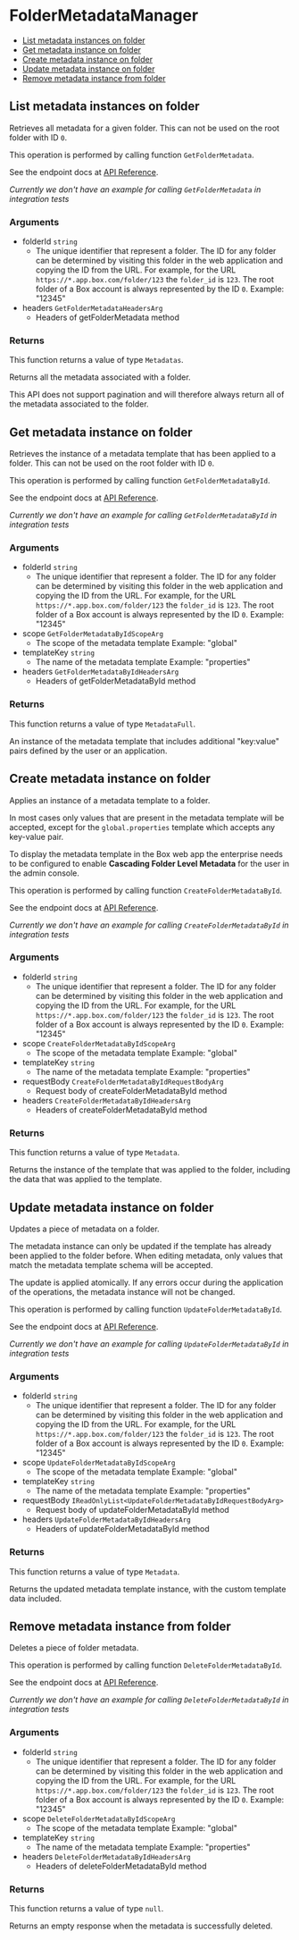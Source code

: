 # FolderMetadataManager


- [List metadata instances on folder](#list-metadata-instances-on-folder)
- [Get metadata instance on folder](#get-metadata-instance-on-folder)
- [Create metadata instance on folder](#create-metadata-instance-on-folder)
- [Update metadata instance on folder](#update-metadata-instance-on-folder)
- [Remove metadata instance from folder](#remove-metadata-instance-from-folder)

## List metadata instances on folder

Retrieves all metadata for a given folder. This can not be used on the root
folder with ID `0`.

This operation is performed by calling function `GetFolderMetadata`.

See the endpoint docs at
[API Reference](https://developer.box.com/reference/get-folders-id-metadata/).

*Currently we don't have an example for calling `GetFolderMetadata` in integration tests*

### Arguments

- folderId `string`
  - The unique identifier that represent a folder.  The ID for any folder can be determined by visiting this folder in the web application and copying the ID from the URL. For example, for the URL `https://*.app.box.com/folder/123` the `folder_id` is `123`.  The root folder of a Box account is always represented by the ID `0`. Example: "12345"
- headers `GetFolderMetadataHeadersArg`
  - Headers of getFolderMetadata method


### Returns

This function returns a value of type `Metadatas`.

Returns all the metadata associated with a folder.

This API does not support pagination and will therefore always return
all of the metadata associated to the folder.


## Get metadata instance on folder

Retrieves the instance of a metadata template that has been applied to a
folder. This can not be used on the root folder with ID `0`.

This operation is performed by calling function `GetFolderMetadataById`.

See the endpoint docs at
[API Reference](https://developer.box.com/reference/get-folders-id-metadata-id-id/).

*Currently we don't have an example for calling `GetFolderMetadataById` in integration tests*

### Arguments

- folderId `string`
  - The unique identifier that represent a folder.  The ID for any folder can be determined by visiting this folder in the web application and copying the ID from the URL. For example, for the URL `https://*.app.box.com/folder/123` the `folder_id` is `123`.  The root folder of a Box account is always represented by the ID `0`. Example: "12345"
- scope `GetFolderMetadataByIdScopeArg`
  - The scope of the metadata template Example: "global"
- templateKey `string`
  - The name of the metadata template Example: "properties"
- headers `GetFolderMetadataByIdHeadersArg`
  - Headers of getFolderMetadataById method


### Returns

This function returns a value of type `MetadataFull`.

An instance of the metadata template that includes
additional "key:value" pairs defined by the user or
an application.


## Create metadata instance on folder

Applies an instance of a metadata template to a folder.

In most cases only values that are present in the metadata template
will be accepted, except for the `global.properties` template which accepts
any key-value pair.

To display the metadata template in the Box web app the enterprise needs to be
configured to enable **Cascading Folder Level Metadata** for the user in the
admin console.

This operation is performed by calling function `CreateFolderMetadataById`.

See the endpoint docs at
[API Reference](https://developer.box.com/reference/post-folders-id-metadata-id-id/).

*Currently we don't have an example for calling `CreateFolderMetadataById` in integration tests*

### Arguments

- folderId `string`
  - The unique identifier that represent a folder.  The ID for any folder can be determined by visiting this folder in the web application and copying the ID from the URL. For example, for the URL `https://*.app.box.com/folder/123` the `folder_id` is `123`.  The root folder of a Box account is always represented by the ID `0`. Example: "12345"
- scope `CreateFolderMetadataByIdScopeArg`
  - The scope of the metadata template Example: "global"
- templateKey `string`
  - The name of the metadata template Example: "properties"
- requestBody `CreateFolderMetadataByIdRequestBodyArg`
  - Request body of createFolderMetadataById method
- headers `CreateFolderMetadataByIdHeadersArg`
  - Headers of createFolderMetadataById method


### Returns

This function returns a value of type `Metadata`.

Returns the instance of the template that was applied to the folder,
including the data that was applied to the template.


## Update metadata instance on folder

Updates a piece of metadata on a folder.

The metadata instance can only be updated if the template has already been
applied to the folder before. When editing metadata, only values that match
the metadata template schema will be accepted.

The update is applied atomically. If any errors occur during the
application of the operations, the metadata instance will not be changed.

This operation is performed by calling function `UpdateFolderMetadataById`.

See the endpoint docs at
[API Reference](https://developer.box.com/reference/put-folders-id-metadata-id-id/).

*Currently we don't have an example for calling `UpdateFolderMetadataById` in integration tests*

### Arguments

- folderId `string`
  - The unique identifier that represent a folder.  The ID for any folder can be determined by visiting this folder in the web application and copying the ID from the URL. For example, for the URL `https://*.app.box.com/folder/123` the `folder_id` is `123`.  The root folder of a Box account is always represented by the ID `0`. Example: "12345"
- scope `UpdateFolderMetadataByIdScopeArg`
  - The scope of the metadata template Example: "global"
- templateKey `string`
  - The name of the metadata template Example: "properties"
- requestBody `IReadOnlyList<UpdateFolderMetadataByIdRequestBodyArg>`
  - Request body of updateFolderMetadataById method
- headers `UpdateFolderMetadataByIdHeadersArg`
  - Headers of updateFolderMetadataById method


### Returns

This function returns a value of type `Metadata`.

Returns the updated metadata template instance, with the
custom template data included.


## Remove metadata instance from folder

Deletes a piece of folder metadata.

This operation is performed by calling function `DeleteFolderMetadataById`.

See the endpoint docs at
[API Reference](https://developer.box.com/reference/delete-folders-id-metadata-id-id/).

*Currently we don't have an example for calling `DeleteFolderMetadataById` in integration tests*

### Arguments

- folderId `string`
  - The unique identifier that represent a folder.  The ID for any folder can be determined by visiting this folder in the web application and copying the ID from the URL. For example, for the URL `https://*.app.box.com/folder/123` the `folder_id` is `123`.  The root folder of a Box account is always represented by the ID `0`. Example: "12345"
- scope `DeleteFolderMetadataByIdScopeArg`
  - The scope of the metadata template Example: "global"
- templateKey `string`
  - The name of the metadata template Example: "properties"
- headers `DeleteFolderMetadataByIdHeadersArg`
  - Headers of deleteFolderMetadataById method


### Returns

This function returns a value of type `null`.

Returns an empty response when the metadata is
successfully deleted.


